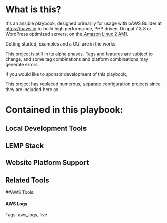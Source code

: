 # What is this?

It's an ansible playbook, designed primarily for usage with bAWS Builder at https://baws.io to build high performance, PHP driven, Drupal 7 & 8 or WordPress optimized servers, on the [Amazon Linux 2 AMI](https://aws.amazon.com/amazon-linux-2/). 

Getting started, examples and a GUI are in the works. 

This project is still in its alpha phases. Tags and features are subject to change, and some tag combinations and platform combinations may generate errors.

If you would like to sponsor development of this playbook, 

This project has replaced numerous, separate configuration projects since they are included here as

# Contained in this playbook:

## Local Development Tools

## LEMP Stack

## Website Platform Support

## Related Tools


##AWS Tools:

#### AWS Logs
Tags: aws_logs, live